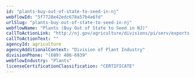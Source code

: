 ```yaml
---
id: "plants-buy-out-of-state-to-seed-in-nj"
webflowId: "5f7728e42edc678a57b4a6fd"
urlSlug: "plants-buy-out-of-state-to-seed-in-nj"
webflowName: "Plants (Buy Out of State to Seed in NJ)"
callToActionLink: "http://nj.gov/agriculture/divisions/pi/serv/exports.html"
callToActionText: ""
agencyId: agriculture
agencyAdditionalContext: "Division of Plant Industry"
divisionPhone: "(609) 406-6939"
webflowIndustry: "Plants"
licenseCertificationClassification: "CERTIFICATE"
---
```

